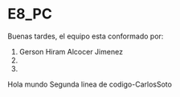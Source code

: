 # E8_PC
Buenas tardes, el equipo esta conformado por:
  1. Gerson Hiram Alcocer Jimenez
  2.
  3.

Hola mundo
Segunda linea de codigo-CarlosSoto
